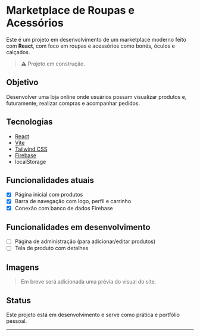 # Marketplace de Roupas e Acessórios

Este é um projeto em desenvolvimento de um marketplace moderno feito com **React**, com foco em roupas e acessórios como bonés, óculos e calçados.

> ⚠️ Projeto em construção.

## Objetivo

Desenvolver uma loja online onde usuários possam visualizar produtos e, futuramente, realizar compras e acompanhar pedidos.

## Tecnologias

- [React](https://reactjs.org/)
- [Vite](https://vitejs.dev/)
- [Tailwind CSS](https://tailwindcss.com/)
- [Firebase](https://firebase.google.com/)
- localStorage

## Funcionalidades atuais

- [x] Página inicial com produtos
- [x] Barra de navegação com logo, perfil e carrinho
- [x] Conexão com banco de dados Firebase

## Funcionalidades em desenvolvimento

- [ ] Página de administração (para adicionar/editar produtos)
- [ ] Tela de produto com detalhes

## Imagens

> Em breve será adicionada uma prévia do visual do site.

## Status

Este projeto está em desenvolvimento e serve como prática e portfólio pessoal.

---

